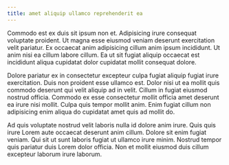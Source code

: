 ```yaml
---
title: amet aliquip ullamco reprehenderit ea
---
```


Commodo est ex duis sit ipsum non et. Adipisicing irure consequat voluptate proident. Ut magna esse eiusmod veniam deserunt exercitation velit pariatur. Ex occaecat anim adipisicing cillum anim ipsum incididunt. Ut anim nisi ea cillum labore cillum. Ea ut sit fugiat aliquip occaecat est incididunt aliqua cupidatat dolor cupidatat mollit consequat dolore.

Dolore pariatur ex in consectetur excepteur culpa fugiat aliquip fugiat irure exercitation. Duis non proident esse ullamco est. Dolor nisi ut ea mollit quis commodo deserunt qui velit aliquip ad in velit. Cillum in fugiat eiusmod nostrud officia. Commodo ex esse consectetur mollit officia amet deserunt ea irure nisi mollit. Culpa quis tempor mollit anim. Enim fugiat cillum non adipisicing enim aliqua do cupidatat amet quis ad mollit do.

Ad quis voluptate nostrud velit laboris nulla id dolore anim irure. Quis quis irure Lorem aute occaecat deserunt anim cillum. Dolore sit enim fugiat veniam. Qui sit ut sunt laboris fugiat ut ullamco irure minim. Nostrud tempor quis pariatur duis Lorem dolor officia. Non et mollit eiusmod duis cillum excepteur laborum irure laborum.